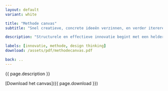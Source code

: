 ```yaml
---
layout: default
variant: white

title: "Methode canvas"
subtitle: "Snel creatieve, concrete ideeën verzinnen, en verder itereren."

description: "Structurele en effectieve innovatie begint met een heldere methode. Hiervoor ontwikkelden wij een methode canvas. Duidelijk in kaart brengen van gefaseerde methode volgens design thinking framework."

labels: [innovatie, methode, design thinking]
download: /assets/pdf/methodecanvas.pdf

back: ..
---
```

{{ page.description }}

[Download het canvas]({{ page.download }})
